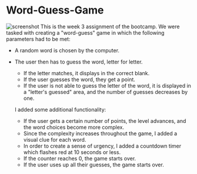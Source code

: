 # Word-Guess-Game


![screenshot](https://github.com/MochaCosine1206/Word-Guess-Game/issues/1#issue-380739988)
This is the week 3 assignment of the bootcamp.  We were tasked with creating a "word-guess" game in which the following parameters had to be met:
 - A random word is chosen by the computer.
 - The user then has to guess the word, letter for letter.
   - If the letter matches, it displays in the correct blank.
   - If the user guesses the word, they get a point.
   - If the user is not able to guess the letter of the word, it is displayed in a "letter's guessed" area, and the number of guesses decreases by one.
   
   I added some additional functionality:
   - If the user gets a certain number of points, the level advances, and the word choices become more complex.
   - Since the complexity increases throughout the game, I added a visual clue for each word.
   - In order to create a sense of urgency, I added a countdown timer which flashes red at 10 seconds or less.
   - If the counter reaches 0, the game starts over.
   - If the user uses up all their guesses, the game starts over.
